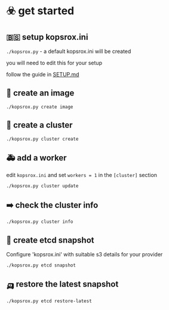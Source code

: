 #  ☣️ get started

## 🇧🇸 setup kopsrox.ini

`./kopsrox.py` - a default kopsrox.ini will be created

you will need to edit this for your setup

follow the guide in [SETUP.md](SETUP.md)

## 🥑   create an image

`./kopsrox.py create image`

## 🥑 create a cluster

`./kopsrox.py cluster create`

## 🚑 add a worker

edit `kopsrox.ini` and set `workers = 1` in the `[cluster]` section

`./kopsrox.py cluster update`

## ➡️ check the cluster info

`./kopsrox.py cluster info`

## 🍎 create etcd snapshot 

Configure 'kopsrox.ini' with suitable s3 details for your provider

`./kopsrox.py etcd snapshot`

## 🛺 restore the latest snapshot

`./kopsrox.py etcd restore-latest`
